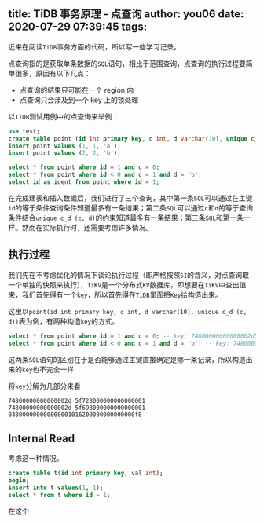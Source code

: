 title: TiDB 事务原理 - 点查询
author: you06
date: 2020-07-29 07:39:45
tags:
---
近来在阅读`TiDB`事务方面的代码，所以写一些学习记录。

点查询指的是获取单条数据的`SQL`语句，相比于范围查询，点查询的执行过程要简单很多，原因有以下几点：

* 点查询的结果只可能在一个 region 内
* 点查询只会涉及到一个 key 上的锁处理

以`TiDB`测试用例中的点查询来举例：

```SQL
use test;
create table point (id int primary key, c int, d varchar(10), unique c_d (c, d));
insert point values (1, 1, 'a');
insert point values (2, 2, 'b');

select * from point where id = 1 and c = 0;
select * from point where id < 0 and c = 1 and d = 'b';
select id as ident from point where id = 1;
```

在完成建表和插入数据后，我们进行了三个查询，其中第一条`SQL`可以通过在主键`id`的等于条件查询条件知道最多有一条结果；第二条`SQL`可以通过`c`和`d`的等于查询条件结合`unique c_d (c, d)`的约束知道最多有一条结果；第三条`SQL`和第一条一样。然而在实际执行时，还需要考虑许多情况。

## 执行过程

我们先在不考虑优化的情况下谈论执行过程（即严格按照`SI`的含义，对点查询取一个单独的快照来执行），`TiKV`是一个分布式`KV`数据库，即想要在`TiKV`中查出值来，我们首先得有一个`key`，所以首先得在`TiDB`里面把`Key`给构造出来。

这里以`point(id int primary key, c int, d varchar(10), unique c_d (c, d))`表为例，有两种构造`key`的方式。

```SQL
select * from point where id = 1 and c = 0; -- key: 74800000000000002d5f728000000000000001
select * from point where id < 0 and c = 1 and d = 'b'; -- key: 74800000000000002d5f698000000000000001038000000000000001016200000000000000f8
```

这两条`SQL`语句的区别在于是否能够通过主键直接确定是哪一条记录，所以构造出来的`key`也不完全一样

将`key`分解为几部分来看

```
74800000000000002d 5f728000000000000001
74800000000000002d 5f698000000000000001 038000000000000001016200000000000000f8
```

## Internal Read

考虑这一种情况。

```SQL
create table t(id int primary key, val int);
begin;
insert into t values(1, 1);
select * from t where id = 1;
```

在这个
